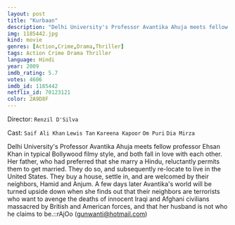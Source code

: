 ```yaml
---
layout: post
title: "Kurbaan"
description: "Delhi University's Professor Avantika Ahuja meets fellow professor Ehsan Khan in typical Bollywood filmy style, and both fall in love with each other. Her father, who had preferred that she marry a Hindu, reluctantly permits them to get married. They do so, and subsequently re-locate to live in the United States. They buy a house, settle in, and are welcomed by their neighbors, Hamid and Anjum. A few day.."
img: 1185442.jpg
kind: movie
genres: [Action,Crime,Drama,Thriller]
tags: Action Crime Drama Thriller 
language: Hindi
year: 2009
imdb_rating: 5.7
votes: 4606
imdb_id: 1185442
netflix_id: 70123121
color: 2A9D8F
---
```

Director: `Renzil D'Silva`  

Cast: `Saif Ali Khan` `Lewis Tan` `Kareena Kapoor` `Om Puri` `Dia Mirza` 

Delhi University's Professor Avantika Ahuja meets fellow professor Ehsan Khan in typical Bollywood filmy style, and both fall in love with each other. Her father, who had preferred that she marry a Hindu, reluctantly permits them to get married. They do so, and subsequently re-locate to live in the United States. They buy a house, settle in, and are welcomed by their neighbors, Hamid and Anjum. A few days later Avantika's world will be turned upside down when she finds out that their neighbors are terrorists who want to avenge the deaths of innocent Iraqi and Afghani civilians massacred by British and American forces, and that her husband is not who he claims to be.::rAjOo (gunwanti@hotmail.com)